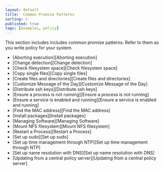 ```yaml
---
layout: default
title:  Common Promise Patterns
sorting: 2
published: true
tags: [examples, policy]
---
```


This section includes includes common promise patterns. Refer to them as you 
write policy for your system.

* [Aborting execution][Aborting execution]
* [Change detection][Change detection]
* [Check filesystem space][Check filesystem space]
* [Copy single files][Copy single files]
* [Create files and directories][Create files and directories]
* [Customize Message of the Day][Customize Message of the Day]
* [Distribute ssh keys][Distribute ssh keys]
* [Ensure a process is not running][Ensure a process is not running]
* [Ensure a service is enabled and running][Ensure a service is enabled and running]
* [Find the MAC address][Find the MAC address]
* [Install packages][Install packages]
* [Managing Software][Managing Software]
* [Mount NFS filesystem][Mount NFS filesystem]
* [Restart a Process][Restart a Process]
* [Set up sudo][Set up sudo]
* [Set up time management through NTP][Set up time management through NTP]
* [Set up name resolution with DNS][Set up name resolution with DNS]
* [Updating from a central policy server][Updating from a central policy server]





